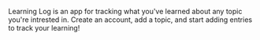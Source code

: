 Learning Log is an app for tracking what you've learned about any topic you're intrested in.
Create an account, add a topic, and start adding entries to track your learning!
